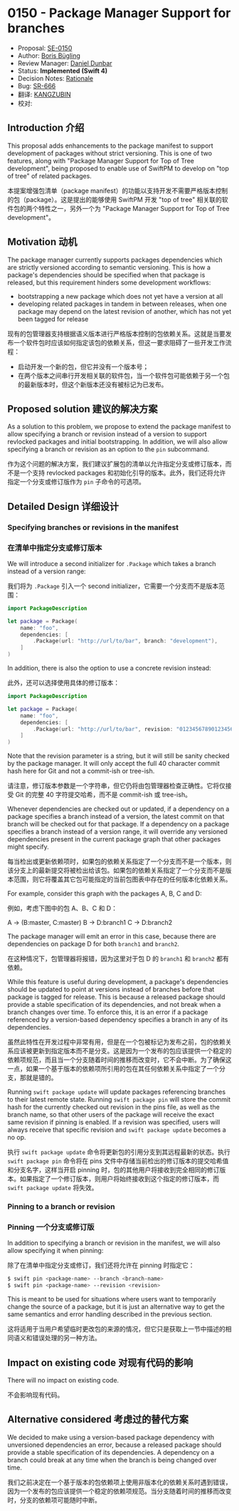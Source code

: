 # 0150 - Package Manager Support for branches

* Proposal: [SE-0150](0150-package-manager-branch-support.md)
* Author: [Boris Bügling](https://github.com/neonichu)
* Review Manager: [Daniel Dunbar](https://github.com/ddunbar)
* Status: **Implemented (Swift 4)**
* Decision Notes: [Rationale](https://lists.swift.org/pipermail/swift-evolution/Week-of-Mon-20170130/031428.html)
* Bug: [SR-666](https://bugs.swift.org/browse/SR-666)
* 翻译: [KANGZUBIN](https://github.com/kangzubin)
* 校对: 

## Introduction 介绍

This proposal adds enhancements to the package manifest to support development of packages without strict versioning. This is one of two features, along with "Package Manager Support for Top of Tree development", being proposed to enable use of SwiftPM to develop on "top of tree" of related packages.

本提案增强包清单（package manifest）的功能以支持开发不需要严格版本控制的包（package）。这是提出的能够使用 SwiftPM 开发 "top of tree" 相关联的软件包的两个特性之一，另外一个为 "Package Manager Support for Top of Tree development"。

## Motivation 动机

The package manager currently supports packages dependencies which are strictly versioned according to semantic versioning. This is how a package's dependencies should be specified when that package is released, but this requirement hinders some development workflows:

- bootstrapping a new package which does not yet have a version at all
- developing related packages in tandem in between releases, when one package may depend on the latest revision of another, which has not yet been tagged for release

现有的包管理器支持根据语义版本进行严格版本控制的包依赖关系。这就是当要发布一个软件包时应该如何指定该包的依赖关系，但这一要求阻碍了一些开发工作流程：

- 启动开发一个新的包，但它并没有一个版本号；
- 在两个版本之间串行开发相关联的软件包，当一个软件包可能依赖于另一个包的最新版本时，但这个新版本还没有被标记为已发布。

## Proposed solution 建议的解决方案

As a solution to this problem, we propose to extend the package manifest to allow specifying a branch or revision instead of a version to support revlocked packages and initial bootstrapping. In addition, we will also allow specifying a branch or revision as an option to the `pin` subcommand.

作为这个问题的解决方案，我们建议扩展包的清单以允许指定分支或修订版本，而不是一个支持 revlocked packages 和初始化引导的版本。此外，我们还将允许指定一个分支或修订版作为 `pin` 子命令的可选项。

## Detailed Design 详细设计

### Specifying branches or revisions in the manifest
### 在清单中指定分支或修订版本

We will introduce a second initializer for `.Package` which takes a branch instead of a version range:

我们将为 `.Package` 引入一个 second initializer，它需要一个分支而不是版本范围：

```swift
import PackageDescription

let package = Package(
    name: "foo",
    dependencies: [
        .Package(url: "http://url/to/bar", branch: "development"),
    ]
)
```

In addition, there is also the option to use a concrete revision instead:

此外，还可以选择使用具体的修订版本：

```swift
import PackageDescription

let package = Package(
    name: "foo",
    dependencies: [
        .Package(url: "http://url/to/bar", revision: "0123456789012345678901234567890123456789"),
    ]
)
```

Note that the revision parameter is a string, but it will still be sanity checked by the package manager. It will only accept the full 40 character commit hash here for Git and not a commit-ish or tree-ish. 

请注意，修订版本参数是一个字符串，但它仍将由包管理器检查正确性。它将仅接受 Git 的完整 40 字符提交哈希，而不是 commit-ish 或 tree-ish。

Whenever dependencies are checked out or updated, if a dependency on a package specifies a branch instead of a version, the latest commit on that branch will be checked out for that package. If a dependency on a package specifies a branch instead of a version range, it will override any versioned dependencies present in the current package graph that other packages might specify.

每当检出或更新依赖项时，如果包的依赖关系指定了一个分支而不是一个版本，则该分支上的最新提交将被检出给该包。如果包的依赖关系指定了一个分支而不是版本范围，则它将覆盖其它包可能指定的当前包图表中存在的任何版本化依赖关系。

For example, consider this graph with the packages A, B, C and D:

例如，考虑下图中的包 A、B、C 和 D：

A -> (B:master, C:master)
     B -> D:branch1
     C -> D:branch2

The package manager will emit an error in this case, because there are dependencies on package D for both `branch1` and `branch2`.

在这种情况下，包管理器将报错，因为这里对于包 D 的 `branch1` 和 `branch2` 都有依赖。

While this feature is useful during development, a package's dependencies should be updated to point at versions instead of branches before that package is tagged for release. This is because a released package should provide a stable specification of its dependencies, and not break when a branch changes over time. To enforce this, it is an error if a package referenced by a version-based dependency specifies a branch in any of its dependencies.

虽然此特性在开发过程中非常有用，但是在一个包被标记为发布之前，包的依赖关系应该被更新到指定版本而不是分支。这是因为一个发布的包应该提供一个稳定的依赖项规范，而且当一个分支随着时间的推移而改变时，它不会中断。为了确保这一点，如果一个基于版本的依赖项所引用的包在其任何依赖关系中指定了一个分支，那就是错的。

Running `swift package update` will update packages referencing branches to their latest remote state. Running `swift package pin` will store the commit hash for the currently checked out revision in the pins file, as well as the branch name, so that other users of the package will receive the exact same revision if pinning is enabled. If a revision was specified, users will always receive that specific revision and `swift package update` becomes a no op.

执行 `swift package update` 命令将更新包的引用分支到其远程最新的状态。执行 `swift package pin` 命令将在 pins 文件中存储当前检出的修订版本的提交哈希值和分支名字，这样当开启 pinning 时，包的其他用户将接收到完全相同的修订版本。如果指定了一个修订版本，则用户将始终接收到这个指定的修订版本，而 `swift package update` 将失效。

### Pinning to a branch or revision
### Pinning 一个分支或修订版

In addition to specifying a branch or revision in the manifest, we will also allow specifying it when pinning:

除了在清单中指定分支或修订，我们还将允许在 pinning 时指定它：

```bash
$ swift pin <package-name> --branch <branch-name>
$ swift pin <package-name> --revision <revision>
```

This is meant to be used for situations where users want to temporarily change the source of a package, but it is just an alternative way to get the same semantics and error handling described in the previous section.

这将适用于当用户希望临时更改包的来源的情况，但它只是获取上一节中描述的相同语义和错误处理的另一种方法。

## Impact on existing code 对现有代码的影响

There will no impact on existing code.

不会影响现有代码。

## Alternative considered 考虑过的替代方案

We decided to make using a version-based package dependency with unversioned dependencies an error, because a released package should provide a stable specification of its dependencies. A dependency on a branch could break at any time when the branch is being changed over time.

我们之前决定在一个基于版本的包依赖项上使用非版本化的依赖关系时遇到错误，因为一个发布的包应该提供一个稳定的依赖项规范。当分支随着时间的推移而改变时，分支的依赖项可能随时中断。


